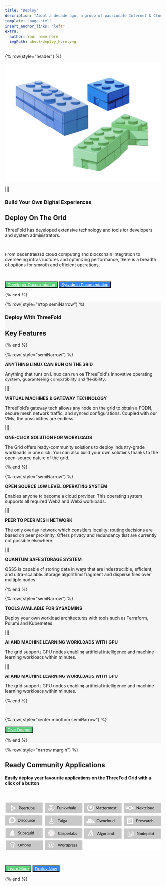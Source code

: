 ```yaml
---
title: "Deploy"
description: "About a decade ago, a group of passionate Internet & Cloud veterans came together to build a system." # quotation marks to allow colons where used
template: "page.html"
insert_anchor_links: "left"
extra:
  author: Your name here
  imgPath: about/deploy_hero.png
---
```


<!-- section 1 (header) -->
<div class="container mx-auto">

{% row(style="header") %} 

![Image](deploy_hero.png#mx-auto)

|||

### **<span class="blue">Build Your Own Digital Experiences</span>**

## **Deploy On The Grid**

ThreeFold has developed extensive technology and tools for <span class="blue">developers</span> and system <span class="blue">administrators.</span>

<br>

From decentralized cloud computing and blockchain integration to overseeing infrastructures and optimizing performance, there is a breadth of options for smooth and efficient operations.

<br>

<button class="green">[Developer Documentation](https://www.manual.grid.tf/documentation/developers/developers.html)</button> 
<button class="blue_b">[Sysadmin Documentation](https://www.manual.grid.tf/documentation/system_administrators/system_administrators.html)</button>


{% end %}

</div>



<!-- section 2 Key Features -->


<div style="background-color:#F6F6F6">

<div class="container mx-auto">


{% row( style="mtop semiNarrow") %}

### **<span class="">Deploy With ThreeFold**

## **Key Features**

{% end %}

{% row( style="semiNarrow") %}

<div class="key_card rounded_img border-2 rounded-lg p-4 bg-white">


**<span class="blue">ANYTHING LINUX CAN RUN ON THE GRID</span>**


<p class="text-base mt-1 leading-snug">Anything that runs on Linux can run on ThreeFold's innovative operating system, guaranteeing compatibility and flexibility.</p>


</div>

|||

<div class="key_card rounded_img border-2 rounded-lg p-4 text-base bg-white">


**<span class="blue">VIRTUAL MACHINES & GATEWAY TECHNOLOGY</span>**


<p class="text-base mt-1 leading-snug">ThreeFold’s gateway tech allows any node on the grid to obtain a FQDN, secure mesh network traffic, and synced configurations. Coupled with our VMs, the possibilities are endless.</p>


</div>

|||

<div class="key_card rounded_img border-2 rounded-lg p-4 text-base bg-white">


**<span class="blue">ONE-CLICK SOLUTION FOR WORKLOADS</span>**


<p class="text-base mt-1 leading-snug">The Grid offers ready-community solutions to deploy industry-grade workloads in one click. You can also build your own solutions thanks to the open-source nature of the grid.</p>

</div>

{% end %}


{% row( style="semiNarrow") %}

<div class="key_card rounded_img border-2 rounded-lg p-4 bg-white">


**<span class="blue">OPEN SOURCE LOW LEVEL OPERATING SYSTEM</span>**


<p class="text-base mt-1 leading-snug">Enables anyone to become a cloud provider. This operating system supports all required Web2 and Web3 workloads.</p>


</div>

|||

<div class="key_card rounded_img border-2 rounded-lg p-4 text-base bg-white">


**<span class="blue">PEER TO PEER MESH NETWORK</span>**


<p class="text-base mt-1 leading-snug">The only overlay network which considers locality: routing decisions are based on peer proximity. Offers privacy and redundancy that are currently not possible elsewhere.</p>


</div>

|||

<div class="key_card rounded_img border-2 rounded-lg p-4 text-base bg-white">


**<span class="blue">QUANTUM SAFE STORAGE SYSTEM</span>**


<p class="text-base mt-1 leading-snug">QSSS is capable of storing data in ways that are indestructible, efficient, and ultra-scalable. Storage algorithms fragment and disperse files over multiple nodes.</p>


</div>


{% end %}


{% row( style="semiNarrow") %}

<div class="key_card rounded_img border-2 rounded-lg p-4 bg-white">


**<span class="blue">TOOLS AVAILABLE FOR SYSADMINS</span>**


<p class="text-base mt-1 leading-snug">Deploy your own workload architectures with tools such as Terraform, Pulumi and Kubernetes.</p>


</div>

|||


<div class="key_card rounded_img border-2 rounded-lg p-4 text-base bg-white">


**<span class="blue">AI AND MACHINE LEARNING WORKLOADS WITH GPU</span>**



<p class="text-base mt-1 leading-snug">The grid supports GPU nodes enabling artificial intelligence and machine learning workloads within minutes.</p>


</div>


|||


<!-- don't write here -->

<div class="hidden key_card rounded_img border-2 rounded-lg p-4 text-base bg-white">


**<span class="blue">AI AND MACHINE LEARNING WORKLOADS WITH GPU</span>**



<p class="text-base mt-1 leading-snug">The grid supports GPU nodes enabling artificial intelligence and machine learning workloads within minutes.</p>


</div>

{% end %}

<br>



{% row( style="center mbottom semiNarrow") %}

<button class="green">[Dive Deeper](https://manual.grid.tf/documentation/developers/developers.html)</button>

{% end %}

</div>

</div>




<!-- section 3 applications  -->

<div class="container mx-auto">

{% row( style="narrow margin") %}

## **Ready Community Applications**

#### **Easily <span class="blue">deploy</span> your favourite applications on the ThreeFold Grid with a <span class="blue">click of a button</span>**

<br>

![Image](application.png)

<br>

<button class="green">[Learn More](https://manual.grid.tf/documentation/dashboard/deploy/applications.html?highlight=ready#)</button> 
<button class="blue_b">[Deploy Now](https://dashboard.grid.tf)</button>

{% end %}

</div>



<style>



  .green{

    background-color:#58CF77 !important;
    color: #fff !important;

  }

.green:hover {
  background-color:#7ad993 !important;
}
  .green a{
     color: #fff !important;
  }
 
.green:hover {
  background-color:#7ad993 !important;
}

.green_text{
  color: #58CF77 ;
}


    .blue_b{

    background-color:#2E83FF !important;
    color: #fff !important;

  }
  .blue_b a{
     color: #fff !important;
  }

.blue_b:hover {
  background-color:#5596f5 !important;
}
  
.rounded_img img {
  border-radius: 8px;
}

.person img{
  border-radius: 100%;
  max-width:100px;
  
}

.myscale{
  transition: transform .5s; 
}

.myscale:hover{
  transform: scale(1.2); 
  background-color: whitesmoke;
}
  </style>